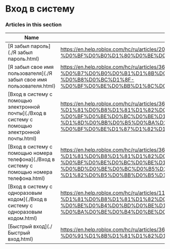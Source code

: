 # Вход в систему  
### Articles in this section
Name|URL
-|-
[Я забыл пароль](./Я забыл пароль.html) |https://en.help.roblox.com/hc/ru/articles/203313070-%D0%AF-%D0%B7%D0%B0%D0%B1%D1%8B%D0%BB-%D0%BF%D0%B0%D1%80%D0%BE%D0%BB%D1%8C
[Я забыл свое имя пользователя](./Я забыл свое имя пользователя.html) |https://en.help.roblox.com/hc/ru/articles/360028719931-%D0%AF-%D0%B7%D0%B0%D0%B1%D1%8B%D0%BB-%D1%81%D0%B2%D0%BE%D0%B5-%D0%B8%D0%BC%D1%8F-%D0%BF%D0%BE%D0%BB%D1%8C%D0%B7%D0%BE%D0%B2%D0%B0%D1%82%D0%B5%D0%BB%D1%8F
[Вход в систему с помощью электронной почты](./Вход в систему с помощью электронной почты.html) |https://en.help.roblox.com/hc/ru/articles/360000495826-%D0%92%D1%85%D0%BE%D0%B4-%D0%B2-%D1%81%D0%B8%D1%81%D1%82%D0%B5%D0%BC%D1%83-%D1%81-%D0%BF%D0%BE%D0%BC%D0%BE%D1%89%D1%8C%D1%8E-%D1%8D%D0%BB%D0%B5%D0%BA%D1%82%D1%80%D0%BE%D0%BD%D0%BD%D0%BE%D0%B9-%D0%BF%D0%BE%D1%87%D1%82%D1%8B
[Вход в систему с помощью номера телефона](./Вход в систему с помощью номера телефона.html) |https://en.help.roblox.com/hc/ru/articles/360031771371-%D0%92%D1%85%D0%BE%D0%B4-%D0%B2-%D1%81%D0%B8%D1%81%D1%82%D0%B5%D0%BC%D1%83-%D1%81-%D0%BF%D0%BE%D0%BC%D0%BE%D1%89%D1%8C%D1%8E-%D0%BD%D0%BE%D0%BC%D0%B5%D1%80%D0%B0-%D1%82%D0%B5%D0%BB%D0%B5%D1%84%D0%BE%D0%BD%D0%B0
[Вход в систему с одноразовым кодом](./Вход в систему с одноразовым кодом.html) |https://en.help.roblox.com/hc/ru/articles/11014749736980-%D0%92%D1%85%D0%BE%D0%B4-%D0%B2-%D1%81%D0%B8%D1%81%D1%82%D0%B5%D0%BC%D1%83-%D1%81-%D0%BE%D0%B4%D0%BD%D0%BE%D1%80%D0%B0%D0%B7%D0%BE%D0%B2%D1%8B%D0%BC-%D0%BA%D0%BE%D0%B4%D0%BE%D0%BC
[Быстрый вход](./Быстрый вход.html) |https://en.help.roblox.com/hc/ru/articles/360056582012-%D0%91%D1%8B%D1%81%D1%82%D1%80%D1%8B%D0%B9-%D0%B2%D1%85%D0%BE%D0%B4